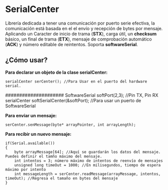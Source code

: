 # SerialCenter
Librería dedicada a tener una comunicación por puerto serie efectiva, la comunicación está basada en el el envío y recepción de bytes por mensaje. Aplicando un Caracter de inicio de trama (**STX**), carga útil, un **checksum** básico, un final de trama (**ETX**), mensaje de comprobación automático (**ACK**) y número editable de reintentos. Soporta **softwareSerial**.



## ¿Cómo usar?
**Para declarar un objeto de la clase serialCenter:**

	serialCenter serCenter(); //Para Usar en el puerto del hardware serial.

#####################
	SoftwareSerial	softPort(2,3); //Pin TX, Pin RX
	serialCenter	softSerialCenter(&softPort); //Para usar un puerto de SoftwareSerial

**Para enviar un mensaje:**

	serCenter.senMessage(byte* arrayPointer, int arrayLength);

**Para recibir un nuevo mensaje:**

	if(Serial.available())
	{
		byte arrayMessage[64]; //Aquí se guardarán los datos del mensaje. Puedes definir el tamño máximo del mensaje.
		int intentos = 3; número máximo de intentos de reenvío de mensajes
		unsigned long timeOut = 1000; //En milisegundos, tiempo de espera máximo por intento
		int messageLength = serCenter.readMessage(arrayMessage, intentos, timeOut); //Regresa el tamaño en bytes del mensaje
	}
